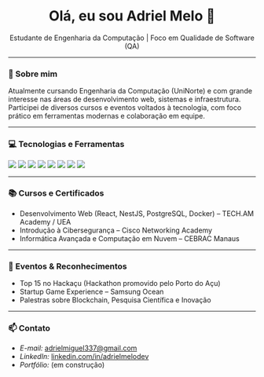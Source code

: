 <h1 align="center">Olá, eu sou Adriel Melo 👋</h1>
<p align="center">Estudante de Engenharia da Computação | Foco em Qualidade de Software (QA)</p>

---

### 🚀 Sobre mim
Atualmente cursando Engenharia da Computação (UniNorte) e com grande interesse nas áreas de desenvolvimento web, sistemas e infraestrutura. Participei de diversos cursos e eventos voltados à tecnologia, com foco prático em ferramentas modernas e colaboração em equipe.

---

### 💻 Tecnologias e Ferramentas
<p>
  <img src="https://img.shields.io/badge/HTML5-E34F26?style=flat&logo=html5&logoColor=white"/>
  <img src="https://img.shields.io/badge/CSS3-1572B6?style=flat&logo=css3&logoColor=white"/>
  <img src="https://img.shields.io/badge/JavaScript-F7DF1E?style=flat&logo=javascript&logoColor=black"/>
  <img src="https://img.shields.io/badge/React-20232A?style=flat&logo=react&logoColor=61DAFB"/>
  <img src="https://img.shields.io/badge/NestJS-E0234E?style=flat&logo=nestjs&logoColor=white"/>
  <img src="https://img.shields.io/badge/PostgreSQL-336791?style=flat&logo=postgresql&logoColor=white"/>
  <img src="https://img.shields.io/badge/Docker-2496ED?style=flat&logo=docker&logoColor=white"/>
  <img src="https://img.shields.io/badge/Figma-F24E1E?style=flat&logo=figma&logoColor=white"/>
</p>

---

### 📚 Cursos e Certificados
- Desenvolvimento Web (React, NestJS, PostgreSQL, Docker) – TECH.AM Academy / UEA  
- Introdução à Cibersegurança – Cisco Networking Academy  
- Informática Avançada e Computação em Nuvem – CEBRAC Manaus

---

### 🧠 Eventos & Reconhecimentos
- Top 15 no Hackaçu (Hackathon promovido pelo Porto do Açu)  
- Startup Game Experience – Samsung Ocean  
- Palestras sobre Blockchain, Pesquisa Científica e Inovação  

---

### 📫 Contato
- *E-mail:* adrielmiguel337@gmail.com  
- *LinkedIn:* [linkedin.com/in/adrielmelodev]((https://www.linkedin.com/in/adriel-miguel/))  
- *Portfólio:* (em construção)
